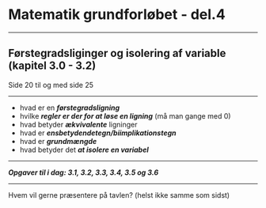 # Matematik grundforløbet - del.4

---

## Førstegradsliginger og isolering af variable (kapitel 3.0 - 3.2)

Side 20 til og med side 25

---

- hvad er en ***førstegradsligning***
- hvilke ***regler er der for at løse en ligning*** (må man gange med 0)
- hvad betyder ***ækvivalente*** ligninger
- hvad er ***ensbetydendetegn/biimplikationstegn***
- hvad er ***grundmængde***
- hvad betyder det  ***at isolere en variabel***

---

***Opgaver til i dag: 3.1, 3.2, 3.3, 3.4, 3.5 og 3.6***

---

Hvem vil gerne præsentere på tavlen? (helst ikke samme som sidst)

